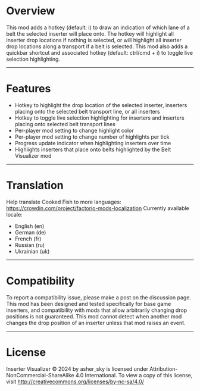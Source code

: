 
# Overview
This mod adds a hotkey (default: i) to draw an indication of which lane of a belt the selected inserter will place onto. The hotkey will highlight all inserter drop locations if nothing is selected, or will highlight all inserter drop locations along a transport if a belt is selected.
This mod also adds a quickbar shortcut and associated hotkey (default: ctrl/cmd + i) to toggle live selection highlighting.

---------------------
# Features

- Hotkey to highlight the drop location of the selected inserter, inserters placing onto the selected belt transport line, or all inserters
- Hotkey to toggle live selection highlighting for inserters and inserters placing onto selected belt transport lines
- Per-player mod setting to change highlight color
- Per-player mod setting to change number of highlights per tick
- Progress update indicator when highlighting inserters over time
- Highlights inserters that place onto belts highlighted by the Belt Visualizer mod

---------------------
# Translation
Help translate Cooked Fish to more languages: https://crowdin.com/project/factorio-mods-localization
Currently available locale:
- English (en)
- German (de)
- French (fr)
- Russian (ru)
- Ukrainian (uk)

---------------------
# Compatibility
To report a compatibility issue, please make a post on the discussion page.
This mod has been designed and tested specifically for base game inserters, and compatibility with mods that allow arbitrarily changing drop positions is not guaranteed.
This mod cannot detect when another mod changes the drop position of an inserter unless that mod raises an event. 

---------------------
# License
Inserter Visualizer © 2024 by asher_sky is licensed under Attribution-NonCommercial-ShareAlike 4.0 International.
To view a copy of this license, visit http://creativecommons.org/licenses/by-nc-sa/4.0/
